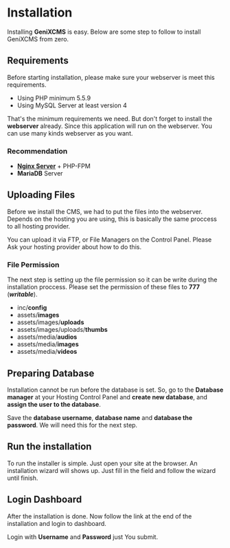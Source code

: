 # Installation
Installing **GeniXCMS** is easy. Below are some step to follow to install GeniXCMS from zero.

## Requirements

Before starting installation, please make sure your webserver is meet this requirements.

* Using PHP minimum 5.5.9
* Using MySQL Server at least version 4

That's the minimum requirements we need. But don't forget to install the **webserver** already. Since this application will run on the webserver. You can use many kinds webserver as you want. 

### Recommendation

* [**Nginx Server**](http://www.nginx.org) + PHP-FPM
* **MariaDB** Server


## Uploading Files

Before we install the CMS, we had to put the files into the webserver. Depends on the hosting you are using, this is basically the same proccess to all hosting provider.

You can upload it via FTP, or File Managers on the Control Panel. Please Ask your hosting provider about how to do this. 

### File Permission
The next step is setting up the file permission so it can be write during the installation proccess. Please set the permission of these files to **777** (***writable***).

- inc/**config**
- assets/**images**
- assets/images/**uploads**
- assets/images/uploads/**thumbs**
- assets/media/**audios**
- assets/media/**images**
- assets/media/**videos**



## Preparing Database
Installation cannot be run before the database is set. So, go to the **Database manager** at your Hosting Control Panel and **create new database**, and **assign the user to the database**. 

Save the **database username**, **database name** and **database the password**. We will need this for the next step.

## Run the installation
To run the installer is simple. Just open your site at the browser. An installation wizard will shows up. Just fill in the field and follow the wizard until finish. 


## Login Dashboard

After the installation is done. Now follow the link at the end of the installation and login to dashboard.

Login with **Username** and **Password** just You submit.